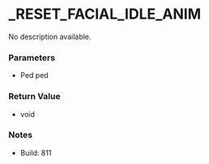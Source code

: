 # _RESET_FACIAL_IDLE_ANIM

No description available.

### Parameters
* Ped ped

### Return Value
* void

### Notes
* Build: 811

